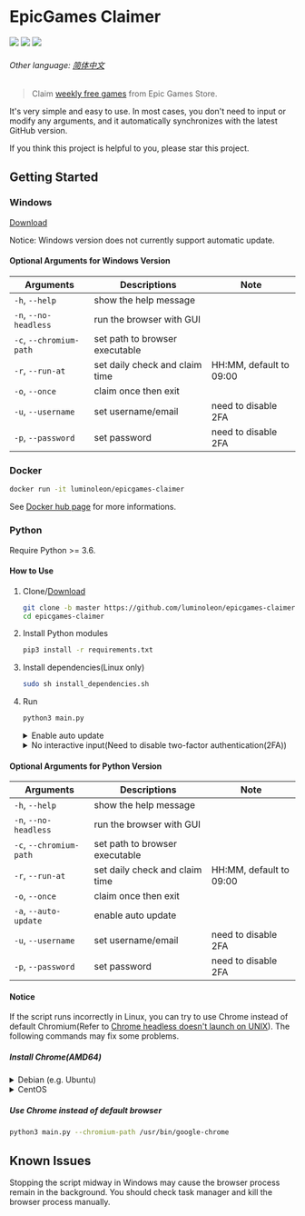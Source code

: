 # EpicGames Claimer

<!-- [START badges] -->

![](https://img.shields.io/badge/language-python-3572A5.svg) ![](https://img.shields.io/github/license/luminoleon/epicgames-claimer.svg) ![](https://img.shields.io/github/last-commit/luminoleon/epicgames-claimer.svg)

<!-- [END badges] -->

###### Other language: [简体中文](docs/README_ZH.md)

> Claim [weekly free games](https://www.epicgames.com/store/free-games) from Epic Games Store.

It's very simple and easy to use. In most cases, you don't need to input or modify any arguments, and it automatically synchronizes with the latest GitHub version.

If you think this project is helpful to you, please star this project.

## Getting Started

### Windows

[Download](https://github.com/luminoleon/epicgames-claimer/releases)

Notice: Windows version does not currently support automatic update.

#### Optional Arguments for Windows Version

| Arguments                 | Descriptions                   | Note                    |
| ------------------------- | -------------------------------|------------------------ |
| `-h`, `--help`            | show the help message          |                         |
| `-n`, `--no-headless`     | run the browser with GUI       |                         |
| `-c`, `--chromium-path`   | set path to browser executable |                         |
| `-r`, `--run-at`          | set daily check and claim time | HH:MM, default to 09:00 |
| `-o`, `--once`            | claim once then exit           |                         |
| `-u`, `--username`        | set username/email             | need to disable 2FA     |
| `-p`, `--password`        | set password                   | need to disable 2FA     |

### Docker

``` bash
docker run -it luminoleon/epicgames-claimer
```

See [Docker hub page](https://hub.docker.com/r/luminoleon/epicgames-claimer) for more informations.

### Python

Require Python >= 3.6.

#### How to Use

1. Clone/[Download](https://github.com/luminoleon/epicgames-claimer/releases)

    ``` bash
    git clone -b master https://github.com/luminoleon/epicgames-claimer.git
    cd epicgames-claimer
    ```

2. Install Python modules

    ``` bash
    pip3 install -r requirements.txt
    ```

3. Install dependencies(Linux only)

    ``` bash
    sudo sh install_dependencies.sh
    ```

4. Run

    ``` bash
    python3 main.py
    ```

    <details>
    <summary>Enable auto update</summary>

    ```bash
    python3 main.py --auto-update
    ```

    </details>

    <details>
    <summary>No interactive input(Need to disable two-factor authentication(2FA))</summary>

    ```bash
    python3 main.py -u <YOUR EMAIL> -p <YOUR PASSWORD>
    ```

    </details>

#### Optional Arguments for Python Version

| Arguments               | Descriptions                   | Note                    |
| ----------------------- | ------------------------------ | ----------------------- |
| `-h`, `--help`          | show the help message          |                         |
| `-n`, `--no-headless`   | run the browser with GUI       |                         |
| `-c`, `--chromium-path` | set path to browser executable |                         |
| `-r`, `--run-at`        | set daily check and claim time | HH:MM, default to 09:00 |
| `-o`, `--once`          | claim once then exit           |                         |
| `-a`, `--auto-update`   | enable auto update             |                         |
| `-u`, `--username`      | set username/email             | need to disable 2FA     |
| `-p`, `--password`      | set password                   | need to disable 2FA     |

#### Notice

If the script runs incorrectly in Linux, you can try to use Chrome instead of default Chromium(Refer to [Chrome headless doesn't launch on UNIX](https://github.com/puppeteer/puppeteer/blob/main/docs/troubleshooting.md#chrome-headless-doesnt-launch-on-unix)). The following commands may fix some problems.

##### Install Chrome(AMD64)

<details>
<summary>Debian (e.g. Ubuntu)</summary>

``` bash
curl -LO https://dl.google.com/linux/direct/google-chrome-stable_current_amd64.deb
sudo apt install -y ./google-chrome-stable_current_amd64.deb
rm google-chrome-stable_current_amd64.deb
```

</details>

<details>
<summary>CentOS</summary>

``` bash
curl -LO https://dl.google.com/linux/direct/google-chrome-stable_current_x86_64.rpm
sudo yum install -y ./google-chrome-stable_current_x86_64.rpm
rm -I google-chrome-stable_current_x86_64.rpm
```

</details>

##### Use Chrome instead of default browser

``` bash
python3 main.py --chromium-path /usr/bin/google-chrome
```

## Known Issues

Stopping the script midway in Windows may cause the browser process remain in the background. You should check task manager and kill the browser process manually.
